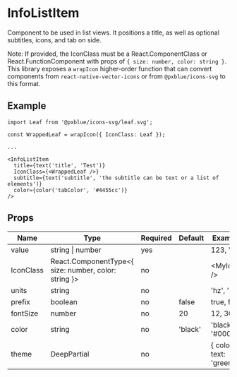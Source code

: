 # InfoListItem

Component to be used in list views. It positions a title, as well as optional subtitles, icons, and tab on side.

Note: If provided, the IconClass must be a React.ComponentClass or React.FunctionComponent with props of `{ size: number, color: string }`. This library exposes a `wrapIcon` higher-order function that can convert components from `react-native-vector-icons` or from `@pxblue/icons-svg` to this format.

## Example
```
import Leaf from '@pxblue/icons-svg/leaf.svg';

const WrappedLeaf = wrapIcon({ IconClass: Leaf });

...

<InfoListItem
  title={text('title', 'Test')}
  IconClass={<WrappedLeaf />}
  subtitle={text('subtitle', 'the subtitle can be text or a list of elements')}
  color={color('tabColor', '#4455cc')}
/>
```

## Props

| Name      | Type                                                       | Required | Default | Examples                      |
|-----------|------------------------------------------------------------|----------|---------|-------------------------------|
| value     | string &vert; number                                       | yes      |         | 123, 'on'                     |
| IconClass | React.ComponentType&lt;{ size: number, color: string }&gt; | no       |         | &lt;MyIcon /&gt;              |
| units     | string                                                     | no       |         | 'hz', '$'                     |
| prefix    | boolean                                                    | no       | false   | true, false                   |
| fontSize  | number                                                     | no       | 20      | 12, 30                        |
| color     | string                                                     | no       | 'black' | 'black', '#000000'            |
| theme     | DeepPartial<Theme>                                         | no       |         | { colors: { text: 'green' } } |
